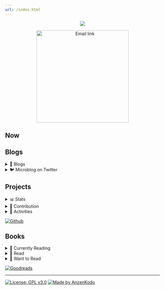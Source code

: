 ```yaml
---
url: /index.html
---
```


<div align="center">
  
  [<img src="https://raw.githubusercontent.com/AnzenKodo/assests/main/my/banner/Banner.webp">](https://github.com/AnzenKodo/AnzenKodo)
  
  <a href="mailto:AnzenKodo@altmails.com">
    <img width="300em" alt="Email link" src="https://img.shields.io/badge/-AnzenKodo@altmails.com-f99b39?style=for-the-badge&logo=gmail&color=ea4335&logoColor=fff">
  </a>
</div>

## Now

## Blogs

<details>
  <summary>📝 Blogs</summary>

<!-- BLOG:START -->
- [Hello Post](https://ionote.vercel.app/Hello%20Post.html)
- [This is my first post](https://ionote.vercel.app/This-is-my-first-post.html)
- [This is something](https://ionote.vercel.app/This-is-something.html)
<!-- BLOG:END --> 

[See More](https://ionote.vercel.app) or Subsribe to
  [![RSS](https://img.shields.io/badge/-RSS-f99b39?style=for-the-badge&logo=rss&color=f99b39&logoColor=fff)](https://ionote.vercel.app/feed.xml)

</details>

<details>
  <summary>🐦 Microblog on Twitter</summary>
  
  [![github-readme-twitter](https://github-readme-twitter.gazf.vercel.app/api?id=Anzenkodo&layout=wide)](https://twitter.com/AnzenKodo)
  
  [![Twitter](https://img.shields.io/badge/-@Anzenkodo-2C3E50?style=for-the-badge&logo=twitter&color=1da1f2&logoColor=fff)](https://twitter.com/AnzenKodo)

</details>

## Projects

<details>
  <summary>📊 Stats</summary>

<img src="https://github-readme-stats.vercel.app/api/top-langs/?username=AnzenKodo&bg_color=00000000&hide_border=true&text_color=0583F2&title_color=F20544&langs_count=10" align="left">

![Github Stats](https://github-readme-stats.vercel.app/api?username=AnzenKodo&show_icons=true&bg_color=00000000&hide_border=true&text_color=0583F2&title_color=F20544&include_all_commits=true&count_private=true)
[![GitHub Streak](https://github-readme-streak-stats.herokuapp.com?user=AnzenKodo&hide_border=true&date_format=j%2Fn%5B%2FY%5D&background=00000000&ring=F20544&fire=F20544&currStreakNum=0583F2&sideNums=0583F2&currStreakLabel=0583F2&sideLabels=0583F2&stroke=F20544&dates=0583F2)](https://github-readme-streak-stats.herokuapp.com/demo/?user=AnzenKodo&theme=default&hide_border=true&date_format=j%2Fn%5B%2FY%5D&properties=border&background=%2300000000&ring=%23F20544FF&fire=%23F20544FF&currStreakNum=%230583F2FF&sideNums=%230583F2FF&currStreakLabel=%230583F2&sideLabels=%230583F2&stroke=%23F20544&dates=%230583F2)

</details>

<details>
  <summary>🤝 Contribution</summary>

![trophy](https://github-profile-trophy.vercel.app/?username=AnzenKodo&no-bg=true&no-frame=true&theme=nord&column=10)
![Tesura's github activity graph](https://activity-graph.herokuapp.com/graph?username=AnzenKodo&bg_color=000000000&color=0583F2&line=f20544&point=0583F2&area_color=0583F2&hide_border=true&area=true)

</details>

<details>
  <summary>🔨 Activities</summary>

<!--START_SECTION:activity-->
1. ❌ Closed PR [#1](https://github.com/AnzenKodo/rss/pull/1) in [AnzenKodo/rss](https://github.com/AnzenKodo/rss)
2. 💪 Opened PR [#1](https://github.com/AnzenKodo/rss/pull/1) in [AnzenKodo/rss](https://github.com/AnzenKodo/rss)
3. ❌ Closed PR [#2](https://github.com/AnzenKodo/AnzenKodo/pull/2) in [AnzenKodo/AnzenKodo](https://github.com/AnzenKodo/AnzenKodo)
<!--END_SECTION:activity-->

</details>

[![Github](https://img.shields.io/badge/-@Anzenkodo-2C3E50?style=for-the-badge&logo=github&color=161b22&logoColor=fff)](https://twitter.com/AnzenKodo)

## Books

<details>
  <summary>📖 Currently Reading</summary>

<!-- GOODREADS_READING:START -->
- [無職転生 ～異世界行ったら本気だす～ 4 &lpar;Mushoku Tensei, #4&rpar;](https://www.goodreads.com/review/show/4678512623?utm_medium=api&utm_source=rss)
<!-- GOODREADS_READING:END -->

</details>

<details>
  <summary>📕 Read</summary>

<!-- GOODREADS_READ:START -->
- [Mushoku Tensei: Jobless Reincarnation &lpar;Light Novel&rpar; Vol. 3](https://www.goodreads.com/review/show/4678512308?utm_medium=api&utm_source=rss)
- [A Thousand Brains: A New Theory of Intelligence](https://www.goodreads.com/review/show/4495154266?utm_medium=api&utm_source=rss)
- [JavaScript Everywhere: Building Cross-Platform Applications with Graphql, React, React Native, and Electron](https://www.goodreads.com/review/show/4268755800?utm_medium=api&utm_source=rss)
- [The Pragmatic Programmer: Your Journey to Mastery](https://www.goodreads.com/review/show/4267206382?utm_medium=api&utm_source=rss)
- [The Ride of a Lifetime: Lessons Learned from 15 Years as CEO of the Walt Disney Company](https://www.goodreads.com/review/show/4264443930?utm_medium=api&utm_source=rss)
- [Hell Yeah or No: what&#39;s worth doing](https://www.goodreads.com/review/show/4264442979?utm_medium=api&utm_source=rss)
- [Keep Going: 10 Ways to Stay Creative in Good Times and Bad](https://www.goodreads.com/review/show/4264442051?utm_medium=api&utm_source=rss)
- [Show Your Work!: 10 Ways to Share Your Creativity and Get Discovered](https://www.goodreads.com/review/show/4264441879?utm_medium=api&utm_source=rss)
- [Steal Like an Artist: 10 Things Nobody Told You about Being Creative](https://www.goodreads.com/review/show/4264442228?utm_medium=api&utm_source=rss)
- [Emotional Needs in Relationships](https://www.goodreads.com/review/show/4264437277?utm_medium=api&utm_source=rss)
<!-- GOODREADS_READ:END -->
  [See More](read.md)

</details>

<details>
  <summary>📗 Want to Read</summary>

<!-- GOODREADS_LATER:START -->
- [Project Hail Mary](https://www.goodreads.com/review/show/4687794069?utm_medium=api&utm_source=rss)
- [無職転生　～異世界行ったら本気だす～ 5 &lpar;Mushoku Tensei, #5&rpar;](https://www.goodreads.com/review/show/4687790214?utm_medium=api&utm_source=rss)
- [Will](https://www.goodreads.com/review/show/4414728022?utm_medium=api&utm_source=rss)
- [Animal Farm](https://www.goodreads.com/review/show/4662800671?utm_medium=api&utm_source=rss)
- [1984](https://www.goodreads.com/review/show/4662800623?utm_medium=api&utm_source=rss)
- [Breath: The New Science of a Lost Art](https://www.goodreads.com/review/show/4662790350?utm_medium=api&utm_source=rss)
- [An Elegant Defense: The Extraordinary New Science of the Immune System: A Tale in Four Lives](https://www.goodreads.com/review/show/4557717062?utm_medium=api&utm_source=rss)
- [Behave: The Biology of Humans at Our Best and Worst](https://www.goodreads.com/review/show/4525055942?utm_medium=api&utm_source=rss)
- [Genome: the Autobiography of a Species in 23 Chapters](https://www.goodreads.com/review/show/4276897662?utm_medium=api&utm_source=rss)
<!-- GOODREADS_LATER:END -->
  [See More](later.md)

</details>

[![Goodreads](https://img.shields.io/badge/-@AnzenKodo-2C3E50?style=for-the-badge&logo=goodreads&color=ece9d4&logoColor=814910)](https://www.goodreads.com/AnzenKodo)

---

[![License: GPL v3.0](https://img.shields.io/badge/-GPL%20v3.0-2C3E50?style=for-the-badge&label=license&color=bd0000&labelColor=000&logoColor=814910)](LICENSE)
[![Made by AnzenKodo](https://img.shields.io/badge/-@AnzenKodo-2C3E50?style=for-the-badge&label=Made%20%20by&color=f20544&labelColor=170327&logoColor=814910)](https://AnzenKodo.github.io/AnzenKodo)
